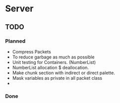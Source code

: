 # Server

## TODO

### Planned
* Compress Packets
* To reduce garbage as much as possible 
* Unit testing for Containers. (NumberList)
* NumberList allocation $ deallocation.
* Make chunk section with indirect or direct palette.
* Mask variables as private in all packet class
* 
### Done